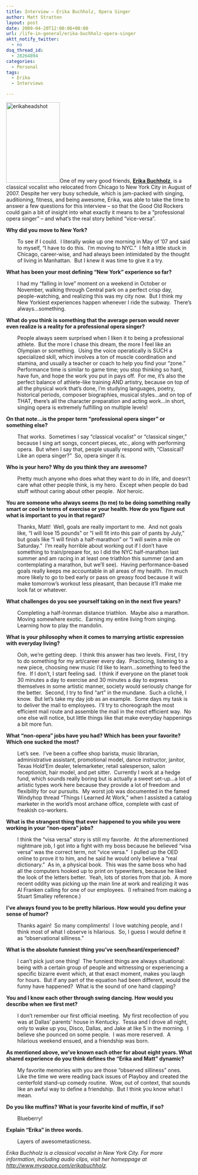 ```yaml
---
title: Interview – Erika Buchholz, Opera Singer
author: Matt Stratton
layout: post
date: 2009-04-20T12:00:06+00:00
url: /life-in-general/erika-buchholz-opera-singer
aktt_notify_twitter:
  - no
dsq_thread_id:
  - 28264894
categories:
  - Personal
tags:
  - Erika
  - Interviews

---
```

[<img class="size-full wp-image-5077 alignright" title="erikaheadshot" src="/wp-content/uploads/2009/04/erikaheadshot.jpg" alt="erikaheadshot" width="145" height="217" />][1]One of my very good friends, <a href="http://www.myspace.com/erikabuchholz" target="_blank"><strong>Erika Buchholz</strong></a>, is a classical vocalist who relocated from Chicago to New York City in August of 2007. Despite her very busy schedule, which is jam-packed with singing, auditioning, fitness, and being awesome, Erika, was able to take the time to answer a few questions for this interview &#8211; so that the Good Old Rockers could gain a bit of insight into what exactly it means to be a &#8220;professional opera singer&#8221; &#8211; and what&#8217;s the real story behind &#8220;vice-versa&#8221;.

**Why did you move to New York?**

<p style="padding-left: 30px;">
  To see if I could.  I literally woke up one morning in May of ’07 and said to myself, “I have to do this.  I’m moving to NYC.”  I felt a little stuck in Chicago, career-wise, and had always been intimidated by the thought of living in Manhattan.  But I knew it was time to give it a try.
</p>

**What has been your most defining &#8220;New York&#8221; experience so far?**

<p style="padding-left: 30px;">
  I had my “falling in love” moment on a weekend in October or November, walking through Central park on a perfect crisp day, people-watching, and realizing this was my city now.  But I think my New Yorkiest experiences happen whenever I ride the subway.  There’s always…something.
</p>

**What do you think is something that the average person would never even realize is a reality for a professional opera singer?**

<p style="padding-left: 30px;">
  People always seem surprised when I liken it to being a professional athlete.  But the more I chase this dream, the more I feel like an Olympian or something.  Using the voice operatically is SUCH a specialized skill, which involves a ton of muscle coordination and stamina, and usually a teacher or coach to help you find your “zone.”  Performance time is similar to game time; you stop thinking so hard, have fun, and hope the work you put in pays off.  For me, it’s also the perfect balance of athlete-like training AND artistry, because on top of all the physical work that’s done, I’m studying languages, poetry, historical periods, composer biographies, musical styles…and on top of THAT, there’s all the character preparation and acting work…in short, singing opera is extremely fulfilling on multiple levels!
</p>

**On that note&#8230;is the proper term &#8220;professional opera singer&#8221; or something else?**

<p style="padding-left: 30px;">
  That works.  Sometimes I say “classical vocalist” or “classical singer,” because I sing art songs, concert pieces, etc., along with performing opera.  But when I say that, people usually respond with, “Classical?  Like an opera singer?”  So, opera singer it is.
</p>

**Who is your hero? Why do you think they are awesome?**

<p style="padding-left: 30px;">
  Pretty much anyone who does what they want to do in life, and doesn’t care what other people think, is my hero.  Except when people do bad stuff without caring about other people.  <em>Not </em>heroic.
</p>

**You are someone who always seems (to me) to be doing something really smart or cool in terms of exercise or your health. How do you figure out what is important to you in that regard?**

<p style="padding-left: 30px;">
  Thanks, Matt!  Well, goals are really important to me.  And not goals like, “I will lose 15 pounds” or “I will fit into this pair of pants by July,” but goals like “I will finish a half-marathon” or “I will swim a mile on Saturday.”  I’m really horrible about working out if I don’t have something to train/prepare for, so I did the NYC half-marathon last summer and am racing in at least one triathlon this summer (and am contemplating a marathon, but we’ll see).  Having performance-based goals really keeps me accountable in all areas of my health.  I’m much more likely to go to bed early or pass on greasy food because it will make tomorrow’s workout less pleasant, than because it’ll make me look fat or whatever.
</p>

**What challenges do you see yourself taking on in the next five years?**

<p style="padding-left: 30px;">
  Completing a half-Ironman distance triathlon.  Maybe also a marathon.  Moving somewhere exotic.  Earning my entire living from singing.  Learning how to play the mandolin.
</p>

**What is your philosophy when it comes to marrying artistic expression with everyday living?**

<p style="padding-left: 30px;">
  Ooh, we’re getting deep.  I think this answer has two levels.  First, I try to do something for my art/career every day.  Practicing, listening to a new piece, choosing new music I’d like to learn…something to feed the fire.  If I don’t, I start feeling sad.  I think if everyone on the planet took 30 minutes a day to exercise and 30 minutes a day to express themselves in some artistic manner, society would seriously change for the better.  Second, I try to find “art” in the mundane.  Such a cliché, I know.  But let’s take my day job as an example.  Some days my task is to deliver the mail to employees.  I’ll try to choreograph the most efficient mail route and assemble the mail in the most efficient way.  No one else will notice, but little things like that make everyday happenings a bit more fun.
</p>

**What &#8220;non-opera&#8221; jobs have you had? Which has been your favorite? Which one sucked the most?**

<p style="padding-left: 30px;">
  Let’s see.  I’ve been a coffee shop barista, music librarian, administrative assistant, promotional model, dance instructor, janitor, Texas Hold’Em dealer, telemarketer, retail salesperson, salon receptionist, hair model, and pet sitter.  Currently I work at a hedge fund, which sounds really boring but is actually a sweet set-up…a lot of artistic types work here because they provide a lot of freedom and flexibility for our pursuits.  My worst job was documented in the famed Windyhop thread “Things I Learned At Work,” when I assisted a catalog marketer in the world’s most archane office, complete with cast of freakish co-workers.
</p>

**What is the strangest thing that ever happened to you while you were working in your &#8220;non-opera&#8221; jobs?**

<p style="padding-left: 30px;">
  I think the “visa versa” story is still my favorite.  At the aforementioned nightmare job, I got into a fight with my boss because he believed “visa versa” was the correct term, not “vice versa.”  I pulled up the OED online to prove it to him, and he said he would only believe a “real dictionary.”  As in, a physical book.  This was the same boss who had all the computers hooked up to print on typewriters, because he liked the look of the letters better.  Yeah, lots of stories from that job.  A more recent oddity was picking up the main line at work and realizing it was Al Franken calling for one of our employees.  (I refrained from making a Stuart Smalley reference.)
</p>

**I&#8217;ve always found you to be pretty hilarious. How would you define your sense of humor?**

<p style="padding-left: 30px;">
  Thanks again!  So many compliments!  I love watching people, and I think most of what I observe is hilarious.  So, I guess I would define it as “observational silliness.”
</p>

**What is the absolute funniest thing you&#8217;ve seen/heard/experienced?**

<p style="padding-left: 30px;">
  I can’t pick just one thing!  The funniest things are always situational: being with a certain group of people and witnessing or experiencing a specific bizarre event which, at that exact moment, makes you laugh for hours.  But if any part of the equation had been different, would the funny have happened?  What is the sound of one hand clapping?
</p>

**You and I know each other through swing dancing. How would you describe when we first met?**

<p style="padding-left: 30px;">
  I don’t remember our first official meeting.  My first recollection of you was at Dallas’ parents’ house in Kentucky.  Tessa and I drove all night, only to wake up you, Disco, Dallas, and Jake at like 5 in the morning.  I believe she pounced on some people.  I was more reserved.  A hilarious weekend ensued, and a friendship was born.
</p>

**As mentioned above, we&#8217;ve known each other for about eight years. What shared experience do you think defines the &#8220;Erika and Matt&#8221; dynamic?**

<p style="padding-left: 30px;">
  My favorite memories with you are those “observed silliness” ones.  Like the time we were reading back issues of Playboy and created the centerfold stand-up comedy routine.  Wow, out of context, that sounds like an awful way to define a friendship.  But I think you know what I mean.
</p>

**Do you like muffins? What is your favorite kind of muffin, if so?**

<p style="padding-left: 30px;">
  Blueberry!
</p>

**Explain &#8220;Erika&#8221; in three words.**

<p style="padding-left: 30px;">
  Layers of awesometasticness.
</p>

_Erika Buchholz is a classical vocalist in New York City. For more information, including audio clips, visit her homeppage at <a href="http://www.myspace.com/erikabuchholz " target="_blank">http://www.myspace.com/erikabuchholz</a>._

 [1]: /wp-content/uploads/2009/04/erikaheadshot.jpg